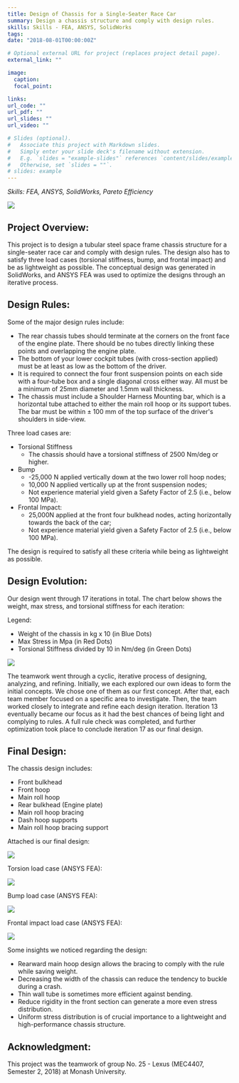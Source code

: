 ```yaml
---
title: Design of Chassis for a Single-Seater Race Car
summary: Design a chassis structure and comply with design rules.
skills: Skills - FEA, ANSYS, SolidWorks
tags:
date: "2018-08-01T00:00:00Z"

# Optional external URL for project (replaces project detail page).
external_link: ""

image:
  caption:
  focal_point:

links:
url_code: ""
url_pdf: ""
url_slides: ""
url_video: ""

# Slides (optional).
#   Associate this project with Markdown slides.
#   Simply enter your slide deck's filename without extension.
#   E.g. `slides = "example-slides"` references `content/slides/example-slides.md`.
#   Otherwise, set `slides = ""`.
# slides: example
---
```


*Skills: FEA, ANSYS, SolidWorks, Pareto Efficiency*

![](https://www.dropbox.com/s/ijezf7m2bi1kuhv/SkxpMBnzH_SyE3xIhzS.png?dl=1)

## Project Overview:

This project is to design a tubular steel space frame chassis structure for a single-seater race car and comply with design rules. The design also has to satisfy three load cases (torsional stiffness, bump, and frontal impact) and be as lightweight as possible. The conceptual design was generated in SolidWorks, and ANSYS FEA was used to optimize the designs through an iterative process.

## Design Rules:

Some of the major design rules include:

-   The rear chassis tubes should terminate at the corners on the front face of the engine plate. There should be no tubes directly linking these points and overlapping the engine plate.
-   The bottom of your lower cockpit tubes (with cross-section applied) must be at least as low as the bottom of the driver.
-   It is required to connect the four front suspension points on each side with a four-tube box and a single diagonal cross either way. All must be a minimum of 25mm diameter and 1.5mm wall thickness.
-   The chassis must include a Shoulder Harness Mounting bar, which is a horizontal tube attached to either the main roll hoop or its support tubes. The bar must be within ± 100 mm of the top surface of the driver's shoulders in side-view.

Three load cases are:
-   Torsional Stiffness
	-   The chassis should have a torsional stiffness of 2500 Nm/deg or higher.
-   Bump 
	-   -25,000 N applied vertically down at the two lower roll hoop nodes;
	-   10,000 N applied vertically up at the front suspension nodes;
	-   Not experience material yield given a Safety Factor of 2.5 (i.e., below 100 MPa).
-   Frontal Impact:
	-   25,000N applied at the front four bulkhead nodes, acting horizontally towards the back of the car;
	-   Not experience material yield given a Safety Factor of 2.5 (i.e., below 100 MPa).
    
The design is required to satisfy all these criteria while being as lightweight as possible.

## Design Evolution:

Our design went through 17 iterations in total. The chart below shows the weight, max stress, and torsional stiffness for each iteration:

Legend:

-   Weight of the chassis in kg x 10 (in Blue Dots)
-   Max Stress in Mpa (in Red Dots)
-   Torsional Stiffness divided by 10 in Nm/deg (in Green Dots)

![](https://www.dropbox.com/s/y5jzdferz0as4bn/SkxpMBnzH_Bk3GeUnMH.png?dl=1)

The teamwork went through a cyclic, iterative process of designing, analyzing, and refining. Initially, we each explored our own ideas to form the initial concepts. We chose one of them as our first concept. After that, each team member focused on a specific area to investigate. Then, the team worked closely to integrate and refine each design iteration. Iteration 13 eventually became our focus as it had the best chances of being light and complying to rules. A full rule check was completed, and further optimization took place to conclude iteration 17 as our final design.

## Final Design:

The chassis design includes:

-   Front bulkhead
-   Front hoop
-   Main roll hoop
-   Rear bulkhead (Engine plate)
-   Main roll hoop bracing
-   Dash hoop supports
-   Main roll hoop bracing support

Attached is our final design:

![](https://www.dropbox.com/s/k3u0im7gaoyn7um/SkxpMBnzH_SynmMvnGr.png?dl=1)

Torsion load case (ANSYS FEA):

![](https://www.dropbox.com/s/4mjxete55mav29j/SkxpMBnzH_BkAvMw2Gr.png?dl=1)

Bump load case (ANSYS FEA):

![](https://www.dropbox.com/s/zbr5p092r04sacr/SkxpMBnzH_B13aMPnMr.png?dl=1)

Frontal impact load case (ANSYS FEA):

![](https://www.dropbox.com/s/x36lmz8pqsx8p5z/SkxpMBnzH_S1cmmD3zB.png?dl=1)

Some insights we noticed regarding the design:
-   Rearward main hoop design allows the bracing to comply with the rule while saving weight.
-   Decreasing the width of the chassis can reduce the tendency to buckle during a crash.
-   Thin wall tube is sometimes more efficient against bending.
-   Reduce rigidity in the front section can generate a more even stress distribution.
-   Uniform stress distribution is of crucial importance to a lightweight and high-performance chassis structure.
    

## Acknowledgment:

This project was the teamwork of group No. 25 - Lexus (MEC4407, Semester 2, 2018) at Monash University.